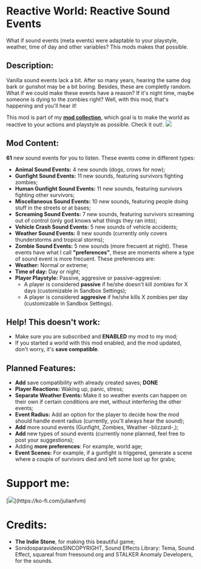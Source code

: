 # Reactive World: Reactive Sound Events
What if sound events (meta events) were adaptable to your playstyle, weather, time of day and other variables? This mods makes that possible.

## Description:
Vanilla sound events lack a bit. After so many years, hearing the same dog bark or gunshot may be a bit boring. Besides, these are completly random. What if we could make these events have a reason? If it's night time, maybe someone is dying to the zombies right? Well, with this mod, that's happening and you'll hear it!

This mod is part of my [**mod collection**](https://steamcommunity.com/sharedfiles/filedetails/?id=2969507692), which goal is to make the world as reactive to your actions and playstyle as possible. Check it out!.
[![](https://i.ibb.co/W5PkHbn/Promo.png)](https://steamcommunity.com/sharedfiles/filedetails/?id=2969507692)

## Mod Content:
**61** new sound events for you to listen. These events come in different types:
- **Animal Sound Events:** 4 new sounds (dogs, crows for now);
- **Gunfight Sound Events:** 11 new sounds, featuring survivors fighting zombies;
- **Human Gunfight Sound Events:** 11 new sounds, featuring survivors fighting other survivors;
- **Miscellaneous Sound Events:** 10 new sounds, featuring people doing stuff in the streets or at bases;
- **Screaming Sound Events:** 7 new sounds, featuring survivors screaming out of control (only god knows what things they ran into);
- **Vehicle Crash Sound Events:** 5 new sounds of vehicle accidents;
- **Weather Sound Events:** 8 new sounds (currently only covers thunderstorms and tropical storms);
- **Zombie Sound Events:** 5 new sounds (more frecuent at night).
These events have what I call **"preferences"**, these are moments where a type of sound event is more frecuent. These preferences are:
- **Weather:** Normal or extreme;
- **Time of day:** Day or night;
- **Player Playstyle:** Passive, aggresive or passive-aggresive:
    - A player is considered **passive** if he/she doesn't kill zombies for X days (customizable in Sandbox Settings);
    - A player is considered **aggresive** if he/she kills X zombies per day (customizable in Sandbox Settings).

## Help! This doesn't work:
- Make sure you are subscribed and **ENABLED** my mod to my mod;
- If you started a world with this mod enabled, and the mod updated, don't worry, it's **save compatible**.

## Planned Features:
- **Add** save compatibility with already created saves; **DONE**
- **Player Reactions:** Waking up, panic, stress;
- **Separate Weather Events:** Make it so weather events can happen on their own if certain conditions are met, without interfering the other events;
- **Event Radius:** Add an option for the player to decide how the mod should handle event radius (currently, you'll always hear the sound);
- **Add** more sound events (Gunfight, Zombies, Weather -blizzard-,);
- **Add** new types of sound events (currently none planned, feel free to post your suggestions);
- Adding **more preferences**: For example, world age;
- **Event Scenes:** For example, if a gunfight is triggered, generate a scene where a couple of survivors died and left some loot up for grabs;

# Support me:
[![](https://storage.ko-fi.com/cdn/brandasset/kofi_bg_tag_dark.png?_gl=1*p432j*_ga*NzY5MDg3NjU4LjE2ODI4NDA5MjU.*_ga_M13FZ7VQ2C*MTY4MjkxMjgyOC4zLjEuMTY4MjkxNDQ5OS41MS4wLjA.)](https://ko-fi.com/julianfvm)

# Credits:
- **The Indie Stone**, for making this beautiful game;
- SonidosparavideosSINCOPYRIGHT, Sound Effects Library: Tema, Sound Effect, squareal from freesound.org and STALKER Anomaly Developers, for the sounds.